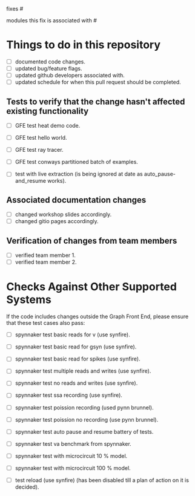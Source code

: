 fixes #

modules this fix is associated with #

Things to do in this repository
===============================
- [ ] documented code changes. 
- [ ] updated bug/feature flags.
- [ ] updated github developers associated with.
- [ ] updated schedule for when this pull request should be completed.

Tests to verify that the change hasn't affected existing functionality
----------------------------------------------------------------------
- [ ] GFE test heat demo code.
- [ ] GFE test hello world. 
- [ ] GFE test ray tracer. 
- [ ] GFE test conways partitioned batch of examples.

- [ ] test with live extraction (is being ignored at date as auto_pause-and_resume works).

Associated documentation changes
--------------------------------
 - [ ] changed workshop slides accordingly.
 - [ ] changed gitio pages accordingly.
 
Verification of changes from team members
-----------------------------------------
 - [ ] verified team member 1.
 - [ ] verified team member 2.
 
Checks Against Other Supported Systems
======================================
If the code includes changes outside the Graph Front End, please ensure that these test cases also pass:
- [ ] spynnaker test basic reads for v (use synfire).
- [ ] spynnaker test basic read for gsyn (use synfire).
- [ ] spynnaker test basic read for spikes (use synfire).
- [ ] spynnaker test multiple reads and writes (use synfire).
- [ ] spynnaker test no reads and writes (use synfire).
- [ ] spynnaker test ssa recording (use synfire).
- [ ] spynnaker test poission recording (used pynn brunnel).
- [ ] spynnaker test poission no recording (use pynn brunnel).
- [ ] spynnaker test auto pause and resume battery of tests.
- [ ] spynnaker test va benchmark from spynnaker.
- [ ] spynnaker test with microcircuit 10 % model.
- [ ] spynnaker test with microcircuit 100 % model.

- [ ] test reload (use synfire) (has been disabled till a plan of action on it is decided).
